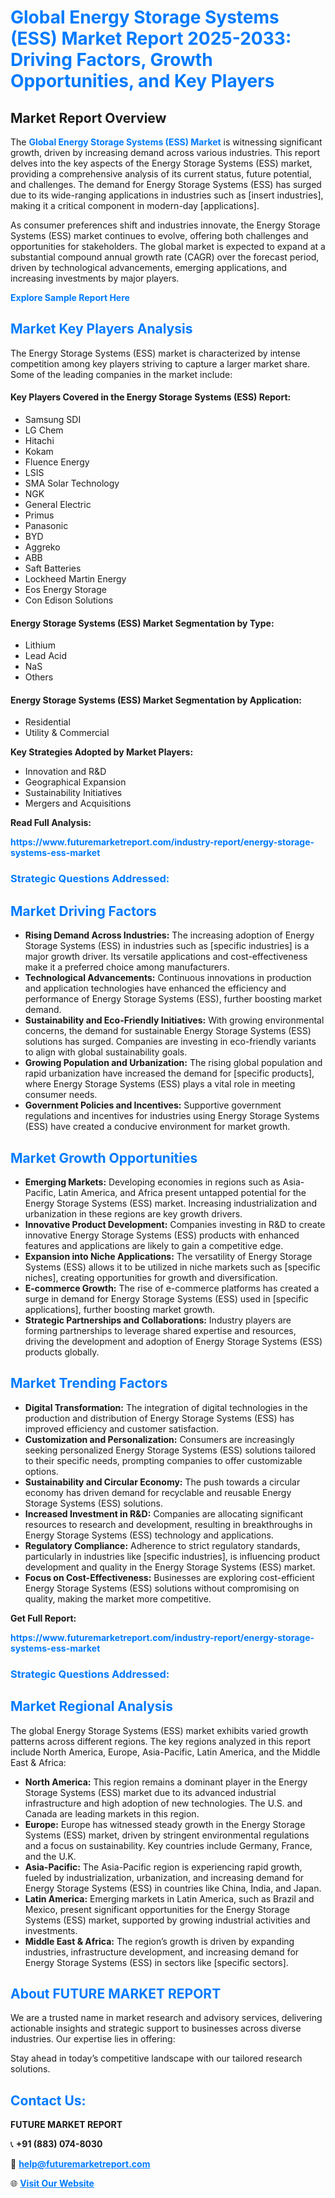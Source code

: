 <h1 style="color: #007BFF;">Global Energy Storage Systems (ESS) Market Report 2025-2033: Driving Factors, Growth Opportunities, and Key Players</h1>

<section id="overview">
<h2>Market Report Overview</h2>
<p>The <a href="https://www.futuremarketreport.com/industry-report/energy-storage-systems-ess-market" style="color: #007BFF; text-decoration: none;"><strong>Global Energy Storage Systems (ESS) Market</strong></a> is witnessing significant growth, driven by increasing demand across various industries. This report delves into the key aspects of the Energy Storage Systems (ESS) market, providing a comprehensive analysis of its current status, future potential, and challenges. The demand for Energy Storage Systems (ESS) has surged due to its wide-ranging applications in industries such as [insert industries], making it a critical component in modern-day [applications].</p>
<p>As consumer preferences shift and industries innovate, the Energy Storage Systems (ESS) market continues to evolve, offering both challenges and opportunities for stakeholders. The global market is expected to expand at a substantial compound annual growth rate (CAGR) over the forecast period, driven by technological advancements, emerging applications, and increasing investments by major players.</p>
</section>

<section id="overview">
<p><a href="https://www.futuremarketreport.com/request-sample/reportId=26928" style="color: #007BFF; text-decoration: none;"><strong>Explore Sample Report Here</strong></a></p>
</section>

<section id="key-players">
<h2 style="color: #007BFF;">Market Key Players Analysis</h2>
<p>The Energy Storage Systems (ESS) market is characterized by intense competition among key players striving to capture a larger market share. Some of the leading companies in the market include:</p>
<h4>Key Players Covered in the Energy Storage Systems (ESS) Report:</h4>
<ul><li>Samsung SDI</li><li>LG Chem</li><li>Hitachi</li><li>Kokam</li><li>Fluence Energy</li><li>LSIS</li><li>SMA Solar Technology</li><li>NGK</li><li>General Electric</li><li>Primus</li><li>Panasonic</li><li>BYD</li><li>Aggreko</li><li>ABB</li><li>Saft Batteries</li><li>Lockheed Martin Energy</li><li>Eos Energy Storage</li><li>Con Edison Solutions</li></ul>
<h4>Energy Storage Systems (ESS) Market Segmentation by Type:</h4>
<ul><li>Lithium</li><li>Lead Acid</li><li>NaS</li><li>Others</li></ul>

<h4>Energy Storage Systems (ESS) Market Segmentation by Application:</h4>
<ul><li>Residential</li><li>Utility &amp; Commercial</li></ul>
<p><strong>Key Strategies Adopted by Market Players:</strong></p>
<ul>
<li>Innovation and R&D</li>
<li>Geographical Expansion</li>
<li>Sustainability Initiatives</li>
<li>Mergers and Acquisitions</li>
</ul>
</section>

<section>
<p><strong>Read Full Analysis: </strong></p><a href="https://www.futuremarketreport.com/industry-report/energy-storage-systems-ess-market" style="color: #007BFF; text-decoration: none;"><strong>https://www.futuremarketreport.com/industry-report/energy-storage-systems-ess-market</strong></a>
<h3 style="color: #007BFF;">Strategic Questions Addressed:</h3>
</section>

<section id="driving-factors">
<h2 style="color: #007BFF;">Market Driving Factors</h2>
<ul>
<li><strong>Rising Demand Across Industries:</strong> The increasing adoption of Energy Storage Systems (ESS) in industries such as [specific industries] is a major growth driver. Its versatile applications and cost-effectiveness make it a preferred choice among manufacturers.</li>
<li><strong>Technological Advancements:</strong> Continuous innovations in production and application technologies have enhanced the efficiency and performance of Energy Storage Systems (ESS), further boosting market demand.</li>
<li><strong>Sustainability and Eco-Friendly Initiatives:</strong> With growing environmental concerns, the demand for sustainable Energy Storage Systems (ESS) solutions has surged. Companies are investing in eco-friendly variants to align with global sustainability goals.</li>
<li><strong>Growing Population and Urbanization:</strong> The rising global population and rapid urbanization have increased the demand for [specific products], where Energy Storage Systems (ESS) plays a vital role in meeting consumer needs.</li>
<li><strong>Government Policies and Incentives:</strong> Supportive government regulations and incentives for industries using Energy Storage Systems (ESS) have created a conducive environment for market growth.</li>
</ul>
</section>

<section id="growth-opportunities">
<h2 style="color: #007BFF;">Market Growth Opportunities</h2>
<ul>
<li><strong>Emerging Markets:</strong> Developing economies in regions such as Asia-Pacific, Latin America, and Africa present untapped potential for the Energy Storage Systems (ESS) market. Increasing industrialization and urbanization in these regions are key growth drivers.</li>
<li><strong>Innovative Product Development:</strong> Companies investing in R&D to create innovative Energy Storage Systems (ESS) products with enhanced features and applications are likely to gain a competitive edge.</li>
<li><strong>Expansion into Niche Applications:</strong> The versatility of Energy Storage Systems (ESS) allows it to be utilized in niche markets such as [specific niches], creating opportunities for growth and diversification.</li>
<li><strong>E-commerce Growth:</strong> The rise of e-commerce platforms has created a surge in demand for Energy Storage Systems (ESS) used in [specific applications], further boosting market growth.</li>
<li><strong>Strategic Partnerships and Collaborations:</strong> Industry players are forming partnerships to leverage shared expertise and resources, driving the development and adoption of Energy Storage Systems (ESS) products globally.</li>
</ul>
</section>

<section id="trending-factors">
<h2 style="color: #007BFF;">Market Trending Factors</h2>
<ul>
<li><strong>Digital Transformation:</strong> The integration of digital technologies in the production and distribution of Energy Storage Systems (ESS) has improved efficiency and customer satisfaction.</li>
<li><strong>Customization and Personalization:</strong> Consumers are increasingly seeking personalized Energy Storage Systems (ESS) solutions tailored to their specific needs, prompting companies to offer customizable options.</li>
<li><strong>Sustainability and Circular Economy:</strong> The push towards a circular economy has driven demand for recyclable and reusable Energy Storage Systems (ESS) solutions.</li>
<li><strong>Increased Investment in R&D:</strong> Companies are allocating significant resources to research and development, resulting in breakthroughs in Energy Storage Systems (ESS) technology and applications.</li>
<li><strong>Regulatory Compliance:</strong> Adherence to strict regulatory standards, particularly in industries like [specific industries], is influencing product development and quality in the Energy Storage Systems (ESS) market.</li>
<li><strong>Focus on Cost-Effectiveness:</strong> Businesses are exploring cost-efficient Energy Storage Systems (ESS) solutions without compromising on quality, making the market more competitive.</li>
</ul>
</section>

<section>
<p><strong>Get Full Report: </strong></p><a href="https://www.futuremarketreport.com/industry-report/energy-storage-systems-ess-market" style="color: #007BFF; text-decoration: none;"><strong>https://www.futuremarketreport.com/industry-report/energy-storage-systems-ess-market</strong></a>
<h3 style="color: #007BFF;">Strategic Questions Addressed:</h3>
</section>


<section id="regional-analysis">
<h2 style="color: #007BFF;">Market Regional Analysis</h2>
<p>The global Energy Storage Systems (ESS) market exhibits varied growth patterns across different regions. The key regions analyzed in this report include North America, Europe, Asia-Pacific, Latin America, and the Middle East & Africa:</p>
<ul>
<li><strong>North America:</strong> This region remains a dominant player in the Energy Storage Systems (ESS) market due to its advanced industrial infrastructure and high adoption of new technologies. The U.S. and Canada are leading markets in this region.</li>
<li><strong>Europe:</strong> Europe has witnessed steady growth in the Energy Storage Systems (ESS) market, driven by stringent environmental regulations and a focus on sustainability. Key countries include Germany, France, and the U.K.</li>
<li><strong>Asia-Pacific:</strong> The Asia-Pacific region is experiencing rapid growth, fueled by industrialization, urbanization, and increasing demand for Energy Storage Systems (ESS) in countries like China, India, and Japan.</li>
<li><strong>Latin America:</strong> Emerging markets in Latin America, such as Brazil and Mexico, present significant opportunities for the Energy Storage Systems (ESS) market, supported by growing industrial activities and investments.</li>
<li><strong>Middle East & Africa:</strong> The region’s growth is driven by expanding industries, infrastructure development, and increasing demand for Energy Storage Systems (ESS) in sectors like [specific sectors].</li>
</ul>
</section>

<footer>
<h2 style="color: #007BFF;">About FUTURE MARKET REPORT</h2>
<p>We are a trusted name in market research and advisory services, delivering actionable insights and strategic support to businesses across diverse industries. Our expertise lies in offering:</p>

<p>Stay ahead in today’s competitive landscape with our tailored research solutions.</p>

<h2 style="color: #007BFF;">Contact Us:</h2>
<p><strong>FUTURE MARKET REPORT</strong></p>
<p>📞 <strong>+91 (883) 074-8030</strong></p>
<p>📧 <strong><a href="mailto:help@futuremarketreport.com" style="color: #007BFF;">help@futuremarketreport.com</a></strong></p>
<p>🌐 <strong><a href="https://www.futuremarketreport.com/" style="color: #007BFF;">Visit Our Website</a></strong></p>
</footer>